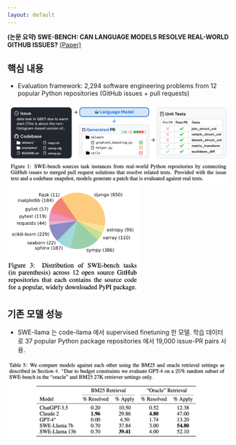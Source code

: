 ```yaml
---
layout: default
---
```


**(논문 요약) SWE-BENCH: CAN LANGUAGE MODELS RESOLVE REAL-WORLD GITHUB ISSUES?** [(Paper)](https://arxiv.org/pdf/2310.06770.pdf)

## 핵심 내용

- Evaluation framework: 2,294 software engineering problems from 12 popular Python repositories (GitHub issues + pull requests)
<img src="./data/papers/swebench/overview.png" width="800" />  
<img src="./data/papers/swebench/data.png" width="300" />

## 기존 모델 성능
  - SWE-llama 는 code-llama 에서 supervised finetuning 한 모델. 학습 데이터로 37 popular Python package repositories 에서 19,000 issue-PR pairs 사용.
<img src="./data/papers/swebench/result.png" width="600" />



